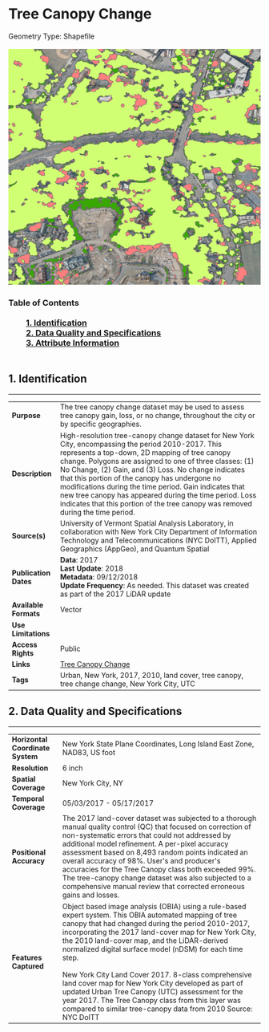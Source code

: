 # Tree Canopy Change
Geometry Type: Shapefile<br><br>![image](https://github.com/CityOfNewYork/nyc-geo-metadata/blob/main/Images/TreeCanopyChange.png)

### Table of Contents<br><br>&nbsp;&nbsp;&nbsp;&nbsp;&nbsp;&nbsp;&nbsp;&nbsp;&nbsp;[**1. Identification**](#1-identification)<br>&nbsp;&nbsp;&nbsp;&nbsp;&nbsp;&nbsp;&nbsp;&nbsp;&nbsp;[**2. Data Quality and Specifications**](#2-data-quality-and-specifications)<br>&nbsp;&nbsp;&nbsp;&nbsp;&nbsp;&nbsp;&nbsp;&nbsp;&nbsp;[**3. Attribute Information**](#3-attribute-information)<br><br>
## 1. Identification
---------------------------------------------
|     |     |
| --- | --- |
**Purpose** |The tree canopy change dataset may be used to assess tree canopy gain, loss, or no change,  throughout the city or by specific geographies. 
**Description** |High-resolution tree-canopy change dataset for New York City, encompassing the period 2010-2017. This represents a top-down, 2D mapping of tree canopy change. Polygons are assigned to one of three classes: (1) No Change, (2) Gain, and (3) Loss. No change indicates that this portion of the canopy has undergone no modifications during the time period. Gain indicates that new tree canopy has appeared during the time period. Loss indicates that this portion of the tree canopy was removed during the time period.
**Source(s)** |University of Vermont Spatial Analysis Laboratory, in collaboration with New York City Department of Information Technology and Telecommunications (NYC DoITT), Applied Geographics (AppGeo), and Quantum Spatial
**Publication Dates** |**Data**: 2017<br>**Last Update**: 2018<br>**Metadata**: 09/12/2018<br>**Update Frequency**: As needed. This dataset was created as part of the 2017 LiDAR update
**Available Formats** |Vector
**Use Limitations** |
**Access Rights** |Public
**Links** |[Tree Canopy Change](https://data.cityofnewyork.us/Environment/Tree-Canopy-Change-2010-2017-/by9k-vhck)
**Tags** |Urban, New York, 2017, 2010, land cover, tree canopy, tree change change, New York City, UTC
## 2. Data Quality and Specifications
---------------------------------------------
|     |     |
| --- | --- |
**Horizontal Coordinate System** |New York State Plane Coordinates, Long Island East Zone, NAD83, US foot
**Resolution** |6 inch
**Spatial Coverage** |New York City, NY
**Temporal Coverage** |05/03/2017 - 05/17/2017 
**Positional Accuracy** |The 2017 land-cover dataset was subjected to a thorough manual quality control (QC) that focused on correction of non-systematic errors that could not addressed by additional model refinement. A per-pixel accuracy assessment based on 8,493 random points indicated an overall accuracy of 98%.  User's and producer's accuracies for the Tree Canopy class both exceeded 99%.  The tree-canopy change dataset was also subjected to a compehensive manual review that corrected erroneous gains and losses.
**Features Captured** |Object based image analysis (OBIA) using a rule-based expert system.  This OBIA automated mapping of tree canopy that had changed during the period 2010-2017, incorporating the 2017 land-cover map for New York City, the 2010 land-cover map, and the LiDAR-derived normalized digital surface model (nDSM) for each time step. <br> <br> New York City Land Cover 2017.  8-class comprehensive land cover map for New York City developed as part of updated Urban Tree Canopy (UTC) assessment for the year 2017.  The Tree Canopy class from this layer was compared to similar tree-canopy data from 2010  Source:  NYC DoITT
